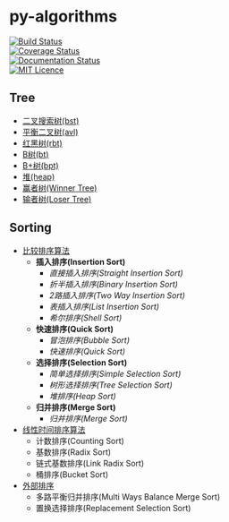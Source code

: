
# py-algorithms  
[![Build Status](https://travis-ci.com/KentWangYQ/py-algorithms.svg?branch=master)](https://travis-ci.com/KentWangYQ/py-algorithms?branch=master)  
[![Coverage Status](https://coveralls.io/repos/github/KentWangYQ/py-algorithms/badge.svg?branch=master)](https://coveralls.io/github/KentWangYQ/py-algorithms?branch=master)  
[![Documentation Status](https://readthedocs.org/projects/py-algorithms/badge/?version=latest)](https://py-algorithms.readthedocs.io/en/latest/?badge=latest)  
[![MIT Licence](https://img.shields.io/github/license/KentWangYQ/py-algorithms.svg)](https://github.com/KentWangYQ/py-algorithms/blob/master/LICENSE)  
  
## Tree  
* [二叉搜索树(bst)](https://github.com/KentWangYQ/py-algorithms/blob/master/source/tree/bst.py)  
* [平衡二叉树(avl)](https://github.com/KentWangYQ/py-algorithms/blob/master/source/tree/avl.py)  
* [红黑树(rbt)](https://github.com/KentWangYQ/py-algorithms/blob/master/source/tree/rbt.py)  
* [B树(bt)](https://github.com/KentWangYQ/py-algorithms/blob/master/source/tree/bt.py)  
* [B+树(bpt)](https://github.com/KentWangYQ/py-algorithms/blob/master/source/tree/bpt.py)  
* [堆(heap)](https://github.com/KentWangYQ/py-algorithms/blob/master/source/tree/heap.py)  
* [赢者树(Winner Tree)](https://github.com/KentWangYQ/py-algorithms/blob/master/source/tree/winner_loser_tree.py)  
* [输者树(Loser Tree)](https://github.com/KentWangYQ/py-algorithms/blob/master/source/tree/winner_loser_tree.py)  
  
## Sorting  
* [比较排序算法](https://github.com/KentWangYQ/py-algorithms/blob/master/source/sorting/comparison_sorting.py)  
  * **插入排序(Insertion Sort)**
      * *直接插入排序(Straight Insertion Sort)*  
      * *折半插入排序(Binary Insertion Sort)*  
      * *2路插入排序(Two Way Insertion Sort)*  
      * *表插入排序(List Insertion Sort)*  
      * *希尔排序(Shell Sort)*  
  * **快速排序(Quick Sort)**  
      * *冒泡排序(Bubble Sort)*  
      * *快速排序(Quick Sort)*  
  * **选择排序(Selection Sort)**  
      * *简单选择排序(Simple Selection Sort)*  
      * *树形选择排序(Tree Selection Sort)*  
      * *堆排序(Heap Sort)*  
  * **归并排序(Merge Sort)**  
      * *归并排序(Merge Sort)*  
* [线性时间排序算法](https://github.com/KentWangYQ/py-algorithms/blob/master/source/sorting/linear_time_sorting.py)  
  * 计数排序(Counting Sort)  
  * 基数排序(Radix Sort)  
  * 链式基数排序(Link Radix Sort)  
  * 桶排序(Bucket Sort)  
* [外部排序](https://github.com/KentWangYQ/py-algorithms/blob/master/source/sorting/external_sorting.py)  
  * 多路平衡归并排序(Multi Ways Balance Merge Sort)  
  * 置换选择排序(Replacement Selection Sort)
